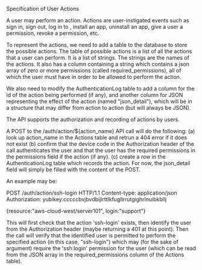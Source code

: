 Specification of User Actions

A user may perform an action.  Actions are user-instigated events such as sign in, sign out, log in to <resource>, 
install an app, uninstall an app, give a user a permission, revoke a permission, etc.

To represent the actions, we need to add a table to the database to store the possible actions. The table of possible actions is a list of all the actions that a user can perform.  It is a list of strings.  The strings are the names of the actions.  It also has a column containing a string which contains a json array of zero or more permissions (called required_permissions), all of which the user must have in order to be allowed to perform the action.

We also need to modify the AuthenticationLog table to add a column for the id of the action being performed (if any), and another column for JSON representing the effect of the action (named "json_detail"), which will be in a structure that may differ from action to action (but will always be JSON). 


The API supports the authorization and recording of actions by users.  

A POST to the /auth/action/${action_name} API call will do the following:
    (a) look up action_name in the Actions table and retrun a 404 error if it does not exist
    (b) confirm that the device code in the Authorization header of the call authenticates the user and that the user has the required permissions in the permissions field if the action (if any).
    (c) create a row in the AuthenticationLog table which records the action.  For now, the json_detail field will simply be filled with the content of the POST.

An example may be:

POST /auth/action/ssh-login HTTP/1.1
Content-type: application/json
Authorization: yubikey:cccccbvjbvdbijlrttlkfugllrrutgighrlnuibkbllj

{resource:"aws-cloud-west/server101", login:"support"}

This will first check that the action 'ssh-login' exists, then identify the user from the Authorization header (maybe returning a 401 at this point).  Then the call will verify that the identified user is permitted to perform the specified action (in this case, "ssh-login") which may (for the sake of argument) require the 'ssh:login' permission for the user (which can be read from the JSON array in the required_permissions column of the Actions table).



